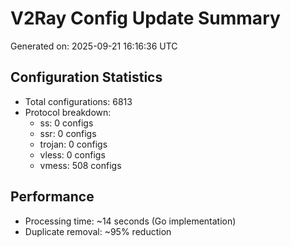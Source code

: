 # V2Ray Config Update Summary
Generated on: 2025-09-21 16:16:36 UTC

## Configuration Statistics
- Total configurations: 6813
- Protocol breakdown:
  - ss: 0 configs
  - ssr: 0 configs
  - trojan: 0 configs
  - vless: 0 configs
  - vmess: 508 configs

## Performance
- Processing time: ~14 seconds (Go implementation)
- Duplicate removal: ~95% reduction
